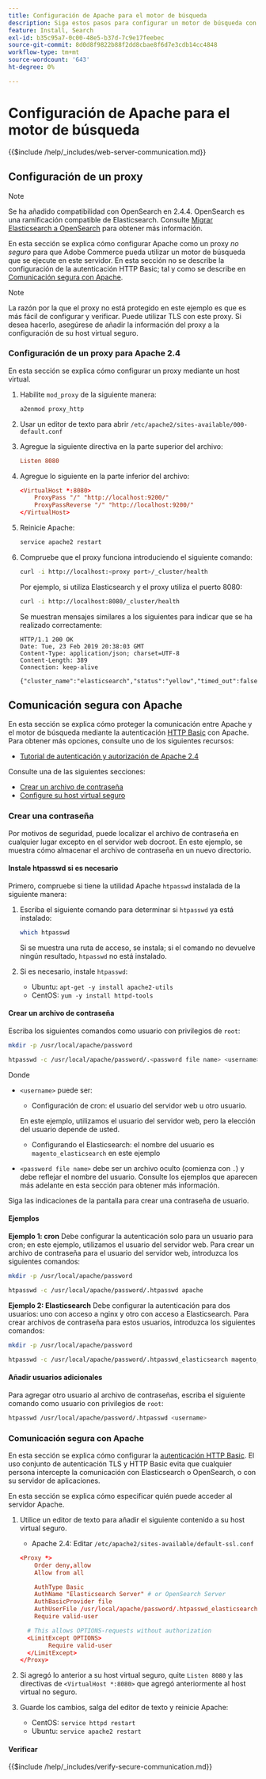 ```yaml
---
title: Configuración de Apache para el motor de búsqueda
description: Siga estos pasos para configurar un motor de búsqueda con el servidor web Apache para instalaciones locales de Adobe Commerce.
feature: Install, Search
exl-id: b35c95a7-0c00-48e5-b37d-7c9e17feebec
source-git-commit: 8d0d8f9822b88f2dd8cbae8f6d7e3cdb14cc4848
workflow-type: tm+mt
source-wordcount: '643'
ht-degree: 0%

---
```


# Configuración de Apache para el motor de búsqueda

{{$include /help/_includes/web-server-communication.md}}

## Configuración de un proxy

>[!NOTE]
>
>Se ha añadido compatibilidad con OpenSearch en 2.4.4. OpenSearch es una ramificación compatible de Elasticsearch. Consulte [Migrar Elasticsearch a OpenSearch](../../../upgrade/prepare/opensearch-migration.md) para obtener más información.

En esta sección se explica cómo configurar Apache como un proxy *no seguro* para que Adobe Commerce pueda utilizar un motor de búsqueda que se ejecute en este servidor. En esta sección no se describe la configuración de la autenticación HTTP Basic; tal y como se describe en [Comunicación segura con Apache](#secure-communication-with-apache).

>[!NOTE]
>
>La razón por la que el proxy no está protegido en este ejemplo es que es más fácil de configurar y verificar. Puede utilizar TLS con este proxy. Si desea hacerlo, asegúrese de añadir la información del proxy a la configuración de su host virtual seguro.

### Configuración de un proxy para Apache 2.4

En esta sección se explica cómo configurar un proxy mediante un host virtual.

1. Habilite `mod_proxy` de la siguiente manera:

   ```bash
   a2enmod proxy_http
   ```

1. Usar un editor de texto para abrir `/etc/apache2/sites-available/000-default.conf`
1. Agregue la siguiente directiva en la parte superior del archivo:

   ```conf
   Listen 8080
   ```

1. Agregue lo siguiente en la parte inferior del archivo:

   ```conf
   <VirtualHost *:8080>
       ProxyPass "/" "http://localhost:9200/"
       ProxyPassReverse "/" "http://localhost:9200/"
   </VirtualHost>
   ```

1. Reinicie Apache:

   ```bash
   service apache2 restart
   ```

1. Compruebe que el proxy funciona introduciendo el siguiente comando:

   ```bash
   curl -i http://localhost:<proxy port>/_cluster/health
   ```

   Por ejemplo, si utiliza Elasticsearch y el proxy utiliza el puerto 8080:

   ```bash
   curl -i http://localhost:8080/_cluster/health
   ```

   Se muestran mensajes similares a los siguientes para indicar que se ha realizado correctamente:

   ```terminal
   HTTP/1.1 200 OK
   Date: Tue, 23 Feb 2019 20:38:03 GMT
   Content-Type: application/json; charset=UTF-8
   Content-Length: 389
   Connection: keep-alive
   
   {"cluster_name":"elasticsearch","status":"yellow","timed_out":false,"number_of_nodes":1,"number_of_data_nodes":1,"active_primary_shards":5,"active_shards":5,"relocating_shards":0,"initializing_shards":0,"unassigned_shards":5,"delayed_unassigned_shards":0,"number_of_pending_tasks":0,"number_of_in_flight_fetch":0,"task_max_waiting_in_queue_millis":0,"active_shards_percent_as_number":50.0}
   ```

## Comunicación segura con Apache

En esta sección se explica cómo proteger la comunicación entre Apache y el motor de búsqueda mediante la autenticación [HTTP Basic](https://datatracker.ietf.org/doc/html/rfc2617) con Apache. Para obtener más opciones, consulte uno de los siguientes recursos:

* [Tutorial de autenticación y autorización de Apache 2.4](https://httpd.apache.org/docs/2.4/howto/auth.html)

Consulte una de las siguientes secciones:

* [Crear un archivo de contraseña](#create-a-password)
* [Configure su host virtual seguro](#secure-communication-with-apache)

### Crear una contraseña

Por motivos de seguridad, puede localizar el archivo de contraseña en cualquier lugar excepto en el servidor web docroot. En este ejemplo, se muestra cómo almacenar el archivo de contraseña en un nuevo directorio.

#### Instale htpasswd si es necesario

Primero, compruebe si tiene la utilidad Apache `htpasswd` instalada de la siguiente manera:

1. Escriba el siguiente comando para determinar si `htpasswd` ya está instalado:

   ```bash
   which htpasswd
   ```

   Si se muestra una ruta de acceso, se instala; si el comando no devuelve ningún resultado, `htpasswd` no está instalado.

1. Si es necesario, instale `htpasswd`:

   * Ubuntu: `apt-get -y install apache2-utils`
   * CentOS: `yum -y install httpd-tools`

#### Crear un archivo de contraseña

Escriba los siguientes comandos como usuario con privilegios de `root`:

```bash
mkdir -p /usr/local/apache/password
```

```bash
htpasswd -c /usr/local/apache/password/.<password file name> <username>
```

Donde

* `<username>` puede ser:

   * Configuración de cron: el usuario del servidor web u otro usuario.

  En este ejemplo, utilizamos el usuario del servidor web, pero la elección del usuario depende de usted.

   * Configurando el Elasticsearch: el nombre del usuario es `magento_elasticsearch` en este ejemplo

* `<password file name>` debe ser un archivo oculto (comienza con `.`) y debe reflejar el nombre del usuario. Consulte los ejemplos que aparecen más adelante en esta sección para obtener más información.

Siga las indicaciones de la pantalla para crear una contraseña de usuario.

#### Ejemplos

**Ejemplo 1: cron**
Debe configurar la autenticación solo para un usuario para cron; en este ejemplo, utilizamos el usuario del servidor web. Para crear un archivo de contraseña para el usuario del servidor web, introduzca los siguientes comandos:

```bash
mkdir -p /usr/local/apache/password
```

```bash
htpasswd -c /usr/local/apache/password/.htpasswd apache
```

**Ejemplo 2: Elasticsearch**
Debe configurar la autenticación para dos usuarios: uno con acceso a nginx y otro con acceso a Elasticsearch. Para crear archivos de contraseña para estos usuarios, introduzca los siguientes comandos:

```bash
mkdir -p /usr/local/apache/password
```

```bash
htpasswd -c /usr/local/apache/password/.htpasswd_elasticsearch magento_elasticsearch
```

#### Añadir usuarios adicionales

Para agregar otro usuario al archivo de contraseñas, escriba el siguiente comando como usuario con privilegios de `root`:

```bash
htpasswd /usr/local/apache/password/.htpasswd <username>
```

### Comunicación segura con Apache

En esta sección se explica cómo configurar la [autenticación HTTP Basic](https://httpd.apache.org/docs/2.2/howto/auth.html). El uso conjunto de autenticación TLS y HTTP Basic evita que cualquier persona intercepte la comunicación con Elasticsearch o OpenSearch, o con su servidor de aplicaciones.

En esta sección se explica cómo especificar quién puede acceder al servidor Apache.

1. Utilice un editor de texto para añadir el siguiente contenido a su host virtual seguro.

   * Apache 2.4: Editar `/etc/apache2/sites-available/default-ssl.conf`

   ```conf
   <Proxy *>
       Order deny,allow
       Allow from all
   
       AuthType Basic
       AuthName "Elasticsearch Server" # or OpenSearch Server
       AuthBasicProvider file
       AuthUserFile /usr/local/apache/password/.htpasswd_elasticsearch
       Require valid-user
   
     # This allows OPTIONS-requests without authorization
     <LimitExcept OPTIONS>
           Require valid-user
     </LimitExcept>
   </Proxy>
   ```

1. Si agregó lo anterior a su host virtual seguro, quite `Listen 8080` y las directivas de `<VirtualHost *:8080>` que agregó anteriormente al host virtual no seguro.

1. Guarde los cambios, salga del editor de texto y reinicie Apache:

   * CentOS: `service httpd restart`
   * Ubuntu: `service apache2 restart`

#### Verificar

{{$include /help/_includes/verify-secure-communication.md}}
